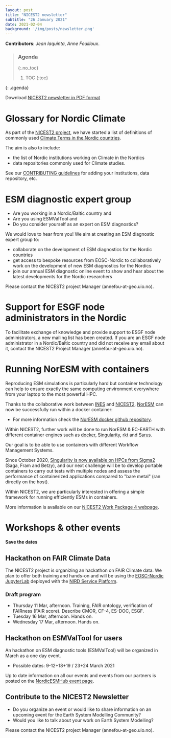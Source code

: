 ```yaml
---
layout: post
title: "NICEST2 newsletter"
subtitle: "26 January 2021"
date: 2021-02-04
background: '/img/posts/newsletter.png'
---
```


**Contributors**: *Jean Iaquinta*, *Anne Fouilloux*.

> ### Agenda
> {:.no_toc}
> 1. TOC
> {:toc}
>
{: .agenda}


Download [NICEST2 newsletter in PDF format](/nicest2/img/posts/2021-02-NICEST2Newsletter.pdf)


# Glossary for Nordic Climate

As part of the [NICEST2 project](https://neic.no/nicest2), we have started a list of definitions of commonly used [Climate Terms in the Nordic countries](https://nordicesmhub.github.io/nordic-climate-glossary/). 

The aim is also to include:
- the list of Nordic institutions working on Climate in the Nordics
- data repositories commonly used for Climate studies. 

See our [CONTRIBUTING guidelines](https://github.com/NordicESMhub/nordic-climate-glossary/blob/main/CONTRIBUTING.md) for adding your institutions, data repository, etc.

# ESM diagnostic expert group

- Are you working in a Nordic/Baltic country and
- Are you using ESMValTool and
- Do you consider yourself as an expert on ESM diagnostics?

We would love to hear from you! We aim at creating an ESM diagnostic expert group to:
- collaborate on the development of ESM diagnostics for the Nordic countries
- get access to bespoke resources from EOSC-Nordic to collaboratively work on the development of new ESM diagnostics for the Nordics
- join our annual ESM diagnostic online event to show and hear about the latest developments for the Nordic researchers

Please contact the NICEST2 project Manager (annefou-at-geo.uio.no).

# Support for ESGF node administrators in the Nordic

To facilitate exchange of knowledge and provide support to ESGF node administrators,
a new mailing list has been created. If you are an ESGF node administrator in a Nordic/Baltic country
and did not receive any email about it, contact the NICEST2 Project Manager (annefou-at-geo.uio.no).

# Running NorESM with containers

Reproducing ESM simulations is particularly hard but container technology
can help to ensure exactly the same computing environment everywhere from your
laptop to the most powerful HPC.

Thanks to the collaborative work between [INES](https://www.ines.noresm.org/) and [NICEST2](https://neic.no/nicest2/), [NorESM](https://github.com/NorESMhub/NorESM) can now be successfully run within a docker container:
- For more information check the [NorESM docker github repository](https://github.com/NorESMhub/NorESMCAM_docker).

Within NICEST2, further work will be done to run NorESM & EC-EARTH with different container engines such as [docker](https://www.docker.com/), [Singularity](https://sylabs.io/docs/), [rkt](https://coreos.com/rkt/) and [Sarus](https://sarus.readthedocs.io/en/stable/).

Our goal is to be able to use containers with different Workflow Management Systems.

Since October 2020, [Singularity is now available on HPCs from Sigma2](https://www.sigma2.no/experimental-support-singuarlity-containers-all-sigma2-systems)
(Saga, Fram and Betzy), and our next challenge will be to develop portable containers to carry out tests with multiple nodes and assess the performance of containerized applications 
compared to "bare metal" (ran directly on the host).

Within NICEST2, we are particularly interested in offering a simple framework for running efficiently ESMs in containers.

More information is available on our [NICEST2 Work Package 4 webpage](https://nordicesmhub.github.io/nicest2/2020/05/04/plan.html#wp4-esm-workflows-to-efficiently-run-noresm-and-ec-earth-on-eurohpc).

# Workshops & other events

**Save the dates**

## Hackathon on FAIR Climate Data

The NICEST2 project is organizing an hackathon on FAIR Climate data.
We plan to offer both training and hands-on and will be using the 
[EOSC-Nordic JupyterLab](https://www.sigma2.no/nird-service-platform) deployed with the [NIRD Service Platform](https://www.sigma2.no/nird-service-platform).

### Draft program

- Thursday 11 Mar, afternoon. Training, FAIR ontology, verification of FAIRness (FAIR score). Describe CMOR, CF-4, ES-DOC, ESGF.
- Tuesday 16 Mar, afternoon. Hands on.
- Wednesday 17 Mar, afternoon. Hands on.


## Hackathon on ESMValTool for users

An hackathon on ESM diagnostic tools (ESMValTool) will be organized in March as a one day event.

- Possible dates: 9-12+18+19 / 23+24  March 2021

Up to date information on all our events and events from our partners is posted on the [NordicESMHub event page](https://nordicesmhub.github.io/events).

## Contribute to the NICEST2 Newsletter

- Do you organize an event or would like to share information on an upcoming event for the Earth System Modelling Community?
- Would you like to talk about your work on Earth System Modelling?

Please contact the NICEST2 project Manager (annefou-at-geo.uio.no).

